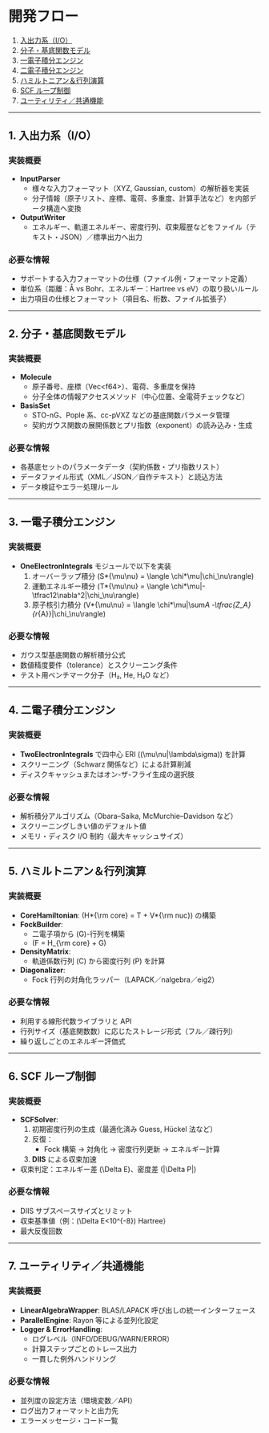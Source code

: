 # 開発フロー

1. [入出力系（I/O）](#1-入出力系io)
2. [分子・基底関数モデル](#2-分子・基底関数モデル)
3. [一電子積分エンジン](#3-一電子積分エンジン)
4. [二電子積分エンジン](#4-二電子積分エンジン)
5. [ハミルトニアン＆行列演算](#5-ハミルトニアン-行列演算)
6. [SCF ループ制御](#6-scf-ループ制御)
7. [ユーティリティ／共通機能](#7-ユーティリティ-共通機能)

---

## 1. 入出力系（I/O）

### 実装概要

- **InputParser**
  - 様々な入力フォーマット（XYZ, Gaussian, custom）の解析器を実装
  - 分子情報（原子リスト、座標、電荷、多重度、計算手法など）を内部データ構造へ変換
- **OutputWriter**
  - エネルギー、軌道エネルギー、密度行列、収束履歴などをファイル（テキスト・JSON）／標準出力へ出力

### 必要な情報

- サポートする入力フォーマットの仕様（ファイル例・フォーマット定義）
- 単位系（距離：Å vs Bohr、エネルギー：Hartree vs eV）の取り扱いルール
- 出力項目の仕様とフォーマット（項目名、桁数、ファイル拡張子）

---

## 2. 分子・基底関数モデル

### 実装概要

- **Molecule**
  - 原子番号、座標（Vec\<f64\>）、電荷、多重度を保持
  - 分子全体の情報アクセスメソッド（中心位置、全電荷チェックなど）
- **BasisSet**
  - STO-nG、Pople 系、cc-pVXZ などの基底関数パラメータ管理
  - 契約ガウス関数の展開係数とプリ指数（exponent）の読み込み・生成

### 必要な情報

- 各基底セットのパラメータデータ（契約係数・プリ指数リスト）
- データファイル形式（XML／JSON／自作テキスト）と読込方法
- データ検証やエラー処理ルール

---

## 3. 一電子積分エンジン

### 実装概要

- **OneElectronIntegrals** モジュールで以下を実装
  1. オーバーラップ積分 \(S*{\mu\nu} = \langle \chi*\mu|\chi\_\nu\rangle\)
  2. 運動エネルギー積分 \(T*{\mu\nu} = \langle \chi*\mu|-\tfrac12\nabla^2|\chi\_\nu\rangle\)
  3. 原子核引力積分 \(V*{\mu\nu} = \langle \chi*\mu|\sum*A -\tfrac{Z_A}{r*{A}}|\chi\_\nu\rangle\)

### 必要な情報

- ガウス型基底関数の解析積分公式
- 数値精度要件（tolerance）とスクリーニング条件
- テスト用ベンチマーク分子（H₂, He, H₂O など）

---

## 4. 二電子積分エンジン

### 実装概要

- **TwoElectronIntegrals** で四中心 ERI \((\mu\nu|\lambda\sigma)\) を計算
- スクリーニング（Schwarz 関係など）による計算削減
- ディスクキャッシュまたはオン-ザ-フライ生成の選択肢

### 必要な情報

- 解析積分アルゴリズム（Obara–Saika, McMurchie–Davidson など）
- スクリーニングしきい値のデフォルト値
- メモリ・ディスク I/O 制約（最大キャッシュサイズ）

---

## 5. ハミルトニアン＆行列演算

### 実装概要

- **CoreHamiltonian**: \(H*{\rm core} = T + V*{\rm nuc}\) の構築
- **FockBuilder**:
  - 二電子項から \(G\)-行列を構築
  - \(F = H\_{\rm core} + G\)
- **DensityMatrix**:
  - 軌道係数行列 \(C\) から密度行列 \(P\) を計算
- **Diagonalizer**:
  - Fock 行列の対角化ラッパー（LAPACK／nalgebra／eig2）

### 必要な情報

- 利用する線形代数ライブラリと API
- 行列サイズ（基底関数数）に応じたストレージ形式（フル／疎行列）
- 繰り返しごとのエネルギー評価式

---

## 6. SCF ループ制御

### 実装概要

- **SCFSolver**:
  1. 初期密度行列の生成（最適化済み Guess, Hückel 法など）
  2. 反復：
     - Fock 構築 → 対角化 → 密度行列更新 → エネルギー計算
  3. **DIIS** による収束加速
- 収束判定：エネルギー差 \(\Delta E\)、密度差 \(\|\Delta P\|\)

### 必要な情報

- DIIS サブスペースサイズとリミット
- 収束基準値（例：\(\Delta E<10^{-8}\) Hartree）
- 最大反復回数

---

## 7. ユーティリティ／共通機能

### 実装概要

- **LinearAlgebraWrapper**: BLAS/LAPACK 呼び出しの統一インターフェース
- **ParallelEngine**: Rayon 等による並列化設定
- **Logger & ErrorHandling**:
  - ログレベル（INFO/DEBUG/WARN/ERROR）
  - 計算ステップごとのトレース出力
  - 一貫した例外ハンドリング

### 必要な情報

- 並列度の設定方法（環境変数／API）
- ログ出力フォーマットと出力先
- エラーメッセージ・コード一覧
